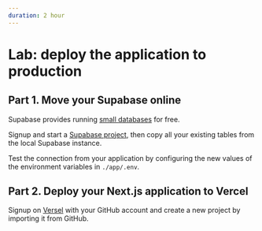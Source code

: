 ```yaml
---
duration: 2 hour
---
```


# Lab: deploy the application to production

## Part 1. Move your Supabase online

Supabase provides running [small databases](https://supabase.com/pricing) for free.

Signup and start a [Supabase project](app.supabase.com), then copy all your existing tables from the local Supabase instance.

Test the connection from your application by configuring the new values of the environment variables in `./app/.env`.

## Part 2. Deploy your Next.js application to Vercel

Signup on [Versel](https://vercel.com) with your GitHub account and create a new project by importing it from GitHub.
